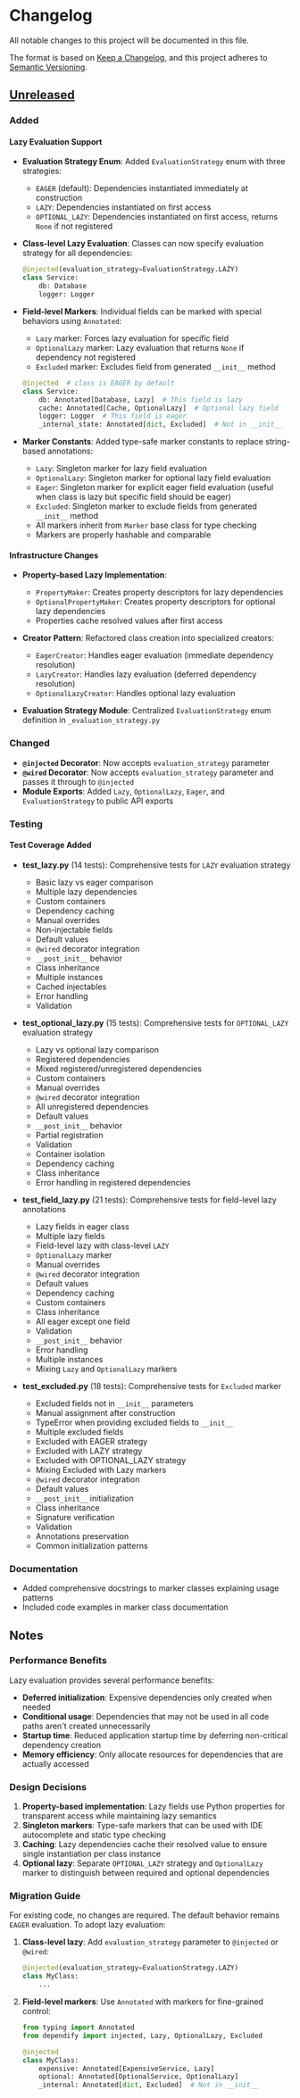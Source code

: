 # Changelog

All notable changes to this project will be documented in this file.

The format is based on [Keep a Changelog](https://keepachangelog.com/en/1.0.0/),
and this project adheres to [Semantic Versioning](https://semver.org/spec/v2.0.0.html).

## [Unreleased]

### Added

#### Lazy Evaluation Support

- **Evaluation Strategy Enum**: Added `EvaluationStrategy` enum with three strategies:
  - `EAGER` (default): Dependencies instantiated immediately at construction
  - `LAZY`: Dependencies instantiated on first access
  - `OPTIONAL_LAZY`: Dependencies instantiated on first access, returns `None` if not registered

- **Class-level Lazy Evaluation**: Classes can now specify evaluation strategy for all dependencies:
  ```python
  @injected(evaluation_strategy=EvaluationStrategy.LAZY)
  class Service:
      db: Database
      logger: Logger
  ```

- **Field-level Markers**: Individual fields can be marked with special behaviors using `Annotated`:
  - `Lazy` marker: Forces lazy evaluation for specific field
  - `OptionalLazy` marker: Lazy evaluation that returns `None` if dependency not registered
  - `Excluded` marker: Excludes field from generated `__init__` method
  ```python
  @injected  # class is EAGER by default
  class Service:
      db: Annotated[Database, Lazy]  # This field is lazy
      cache: Annotated[Cache, OptionalLazy]  # Optional lazy field
      logger: Logger  # This field is eager
      _internal_state: Annotated[dict, Excluded]  # Not in __init__
  ```

- **Marker Constants**: Added type-safe marker constants to replace string-based annotations:
  - `Lazy`: Singleton marker for lazy field evaluation
  - `OptionalLazy`: Singleton marker for optional lazy field evaluation
  - `Eager`: Singleton marker for explicit eager field evaluation (useful when class is lazy but specific field should be eager)
  - `Excluded`: Singleton marker to exclude fields from generated `__init__` method
  - All markers inherit from `Marker` base class for type checking
  - Markers are properly hashable and comparable

#### Infrastructure Changes

- **Property-based Lazy Implementation**:
  - `PropertyMaker`: Creates property descriptors for lazy dependencies
  - `OptionalPropertyMaker`: Creates property descriptors for optional lazy dependencies
  - Properties cache resolved values after first access

- **Creator Pattern**: Refactored class creation into specialized creators:
  - `EagerCreator`: Handles eager evaluation (immediate dependency resolution)
  - `LazyCreator`: Handles lazy evaluation (deferred dependency resolution)
  - `OptionalLazyCreator`: Handles optional lazy evaluation

- **Evaluation Strategy Module**: Centralized `EvaluationStrategy` enum definition in `_evaluation_strategy.py`

### Changed

- **`@injected` Decorator**: Now accepts `evaluation_strategy` parameter
- **`@wired` Decorator**: Now accepts `evaluation_strategy` parameter and passes it through to `@injected`
- **Module Exports**: Added `Lazy`, `OptionalLazy`, `Eager`, and `EvaluationStrategy` to public API exports

### Testing

#### Test Coverage Added

- **test_lazy.py** (14 tests): Comprehensive tests for `LAZY` evaluation strategy
  - Basic lazy vs eager comparison
  - Multiple lazy dependencies
  - Custom containers
  - Dependency caching
  - Manual overrides
  - Non-injectable fields
  - Default values
  - `@wired` decorator integration
  - `__post_init__` behavior
  - Class inheritance
  - Multiple instances
  - Cached injectables
  - Error handling
  - Validation

- **test_optional_lazy.py** (15 tests): Comprehensive tests for `OPTIONAL_LAZY` evaluation strategy
  - Lazy vs optional lazy comparison
  - Registered dependencies
  - Mixed registered/unregistered dependencies
  - Custom containers
  - Manual overrides
  - `@wired` decorator integration
  - All unregistered dependencies
  - Default values
  - `__post_init__` behavior
  - Partial registration
  - Validation
  - Container isolation
  - Dependency caching
  - Class inheritance
  - Error handling in registered dependencies

- **test_field_lazy.py** (21 tests): Comprehensive tests for field-level lazy annotations
  - Lazy fields in eager class
  - Multiple lazy fields
  - Field-level lazy with class-level `LAZY`
  - `OptionalLazy` marker
  - Manual overrides
  - `@wired` decorator integration
  - Default values
  - Dependency caching
  - Custom containers
  - Class inheritance
  - All eager except one field
  - Validation
  - `__post_init__` behavior
  - Error handling
  - Multiple instances
  - Mixing `Lazy` and `OptionalLazy` markers

- **test_excluded.py** (18 tests): Comprehensive tests for `Excluded` marker
  - Excluded fields not in `__init__` parameters
  - Manual assignment after construction
  - TypeError when providing excluded fields to `__init__`
  - Multiple excluded fields
  - Excluded with EAGER strategy
  - Excluded with LAZY strategy
  - Excluded with OPTIONAL_LAZY strategy
  - Mixing Excluded with Lazy markers
  - `@wired` decorator integration
  - Default values
  - `__post_init__` initialization
  - Class inheritance
  - Signature verification
  - Validation
  - Annotations preservation
  - Common initialization patterns

### Documentation

- Added comprehensive docstrings to marker classes explaining usage patterns
- Included code examples in marker class documentation

## Notes

### Performance Benefits

Lazy evaluation provides several performance benefits:
- **Deferred initialization**: Expensive dependencies only created when needed
- **Conditional usage**: Dependencies that may not be used in all code paths aren't created unnecessarily
- **Startup time**: Reduced application startup time by deferring non-critical dependency creation
- **Memory efficiency**: Only allocate resources for dependencies that are actually accessed

### Design Decisions

1. **Property-based implementation**: Lazy fields use Python properties for transparent access while maintaining lazy semantics
2. **Singleton markers**: Type-safe markers that can be used with IDE autocomplete and static type checking
3. **Caching**: Lazy dependencies cache their resolved value to ensure single instantiation per class instance
4. **Optional lazy**: Separate `OPTIONAL_LAZY` strategy and `OptionalLazy` marker to distinguish between required and optional dependencies

### Migration Guide

For existing code, no changes are required. The default behavior remains `EAGER` evaluation. To adopt lazy evaluation:

1. **Class-level lazy**: Add `evaluation_strategy` parameter to `@injected` or `@wired`:
   ```python
   @injected(evaluation_strategy=EvaluationStrategy.LAZY)
   class MyClass:
       ...
   ```

2. **Field-level markers**: Use `Annotated` with markers for fine-grained control:
   ```python
   from typing import Annotated
   from dependify import injected, Lazy, OptionalLazy, Excluded

   @injected
   class MyClass:
       expensive: Annotated[ExpensiveService, Lazy]
       optional: Annotated[OptionalService, OptionalLazy]
       _internal: Annotated[dict, Excluded]  # Not in __init__
   ```

[Unreleased]: https://github.com/yourusername/dependify/compare/v0.1.0...HEAD
